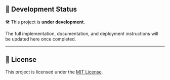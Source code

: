 ## 🚧 Development Status

🛠️ This project is **under development**.

The full implementation, documentation, and deployment instructions will be updated here once completed.

---

## 📜 License

This project is licensed under the [MIT License](LICENSE).
